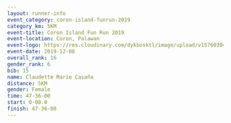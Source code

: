 ```yaml
--- 
layout: runner-info 
event_category: coron-island-funrun-2019 
category_km: 5KM 
event-title: Coron Island Fun Run 2019 
event-location: Coron, Palawan 
event-logo: https://res.cloudinary.com/dykbosktl/image/upload/v1576030401/Logo/coron_run_rp9tod.jpg 
event-date: 2019-12-08 
overall_rank: 16
gender_rank: 6
bib: 15
name: Claudette Marie Casaña
distance: 5KM
gender: Female
time: 47-36-00
start: 0-00.0
finish: 47-36-00
--- 
```

